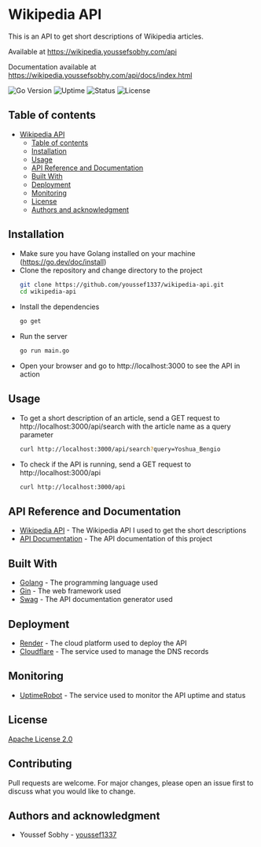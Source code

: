 # Wikipedia API
This is an API to get short descriptions of Wikipedia articles.

Available at https://wikipedia.youssefsobhy.com/api

Documentation available at https://wikipedia.youssefsobhy.com/api/docs/index.html

![Go Version](https://img.shields.io/github/go-mod/go-version/youssef1337/wikipedia-api)
![Uptime](https://img.shields.io/uptimerobot/ratio/m793223758-f73506a770999c5e13ade54f)
![Status](https://img.shields.io/uptimerobot/status/m793223758-f73506a770999c5e13ade54f)
![License](https://img.shields.io/badge/License-Apache%202.0-blue.svg)

## Table of contents
- [Wikipedia API](#wikipedia-api)
  - [Table of contents](#table-of-contents)
  - [Installation](#installation)
  - [Usage](#usage)
  - [API Reference and Documentation](#api-reference-and-documentation)
  - [Built With](#built-with)
  - [Deployment](#deployment)
  - [Monitoring](#monitoring)
  - [License](#license)
  - [Authors and acknowledgment](#authors-and-acknowledgment)

## Installation

- Make sure you have Golang installed on your machine (https://go.dev/doc/install)
- Clone the repository and change directory to the project
  ```bash
  git clone https://github.com/youssef1337/wikipedia-api.git
  cd wikipedia-api
  ```
- Install the dependencies
  ```bash
  go get
  ```
- Run the server
  ```bash
  go run main.go
  ```
- Open your browser and go to http://localhost:3000 to see the API in action

## Usage

- To get a short description of an article, send a GET request to http://localhost:3000/api/search with the article name as a query parameter
  ```bash
  curl http://localhost:3000/api/search?query=Yoshua_Bengio
  ```
- To check if the API is running, send a GET request to http://localhost:3000/api
  ```bash
  curl http://localhost:3000/api
  ```

## API Reference and Documentation
- [Wikipedia API](https://en.wikipedia.org/w/api.php) - The Wikipedia API I used to get the short descriptions
- [API Documentation](https://wikipedia.youssefsobhy.com/api/docs/index.html) - The API documentation of this project

## Built With
- [Golang](https://golang.org/) - The programming language used
- [Gin](https://github.com/gin-gonic/gin) - The web framework used
- [Swag](https://github.com/swaggo/swag) - The API documentation generator used

## Deployment
- [Render](https://render.com/) - The cloud platform used to deploy the API
- [Cloudflare](https://www.cloudflare.com/) - The service used to manage the DNS records

## Monitoring
- [UptimeRobot](https://uptimerobot.com/) - The service used to monitor the API uptime and status

## License
[Apache License 2.0](https://choosealicense.com/licenses/apache-2.0/)

## Contributing
Pull requests are welcome. For major changes, please open an issue first to discuss what you would like to change.

## Authors and acknowledgment
- Youssef Sobhy - [youssef1337](https://github.com/youssef1337)
